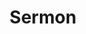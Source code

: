 ---
title: "Sermon"
summary: "Metal band from London, U.K."
image: "sermon.jpg"
apple_music_artist_url: "https://music.apple.com/gb/artist/sermon/1451997942"
wikipedia_url: "none"
---